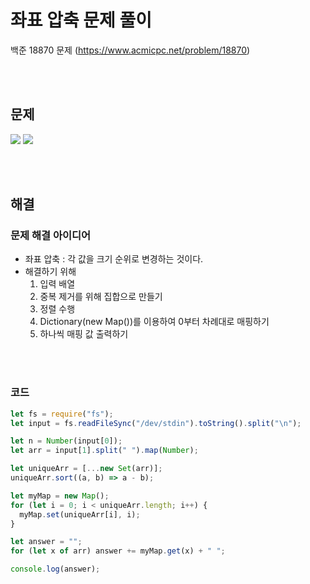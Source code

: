 # 좌표 압축 문제 풀이

백준 18870 문제
(https://www.acmicpc.net/problem/18870)

<br/>
<br/>

## 문제

<a href="#"><img src="https://github.com/eunbaming/TIL_JS-CodingTest/assets/110072947/98431623-376b-4be9-8b19-422f1b36136d"/></a>
<a href="#"><img src="https://github.com/eunbaming/TIL_JS-CodingTest/assets/110072947/844d119a-9e27-4007-ba0d-e0c44c1a98c7"/></a>

<br/>
<br/>

## 해결

### 문제 해결 아이디어

- 좌표 압축 : 각 값을 크기 순위로 변경하는 것이다.
- 해결하기 위해
  <br/>
  1. 입력 배열
  2. 중복 제거를 위해 집합으로 만들기
  3. 정렬 수행
  4. Dictionary(new Map())를 이용하여 0부터 차례대로 매핑하기
  5. 하나씩 매핑 값 출력하기

<br/>
<br/>

### 코드

```javascript
let fs = require("fs");
let input = fs.readFileSync("/dev/stdin").toString().split("\n");

let n = Number(input[0]);
let arr = input[1].split(" ").map(Number);

let uniqueArr = [...new Set(arr)];
uniqueArr.sort((a, b) => a - b);

let myMap = new Map();
for (let i = 0; i < uniqueArr.length; i++) {
  myMap.set(uniqueArr[i], i);
}

let answer = "";
for (let x of arr) answer += myMap.get(x) + " ";

console.log(answer);
```
